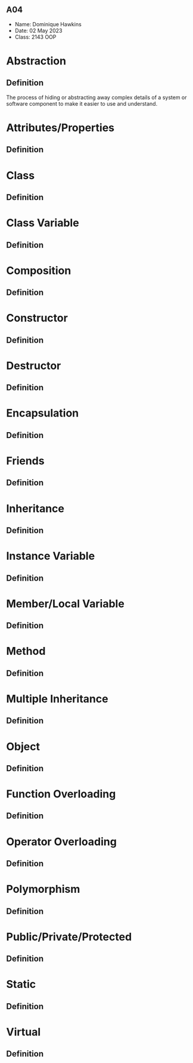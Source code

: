 ## A04

- Name: Dominique Hawkins
- Date: 02 May 2023
- Class: 2143 OOP

# Abstraction

## Definition
The process of hiding or abstracting away complex details of a system or software component to make it easier to use and understand. 

# Attributes/Properties

## Definition

# Class

## Definition

# Class Variable

## Definition

# Composition

## Definition

# Constructor

## Definition

# Destructor

## Definition

# Encapsulation

## Definition

# Friends

## Definition

# Inheritance

## Definition

# Instance Variable

## Definition

# Member/Local Variable

## Definition

# Method

## Definition

# Multiple Inheritance

## Definition

# Object

## Definition

# Function Overloading

## Definition

# Operator Overloading

## Definition

# Polymorphism

## Definition

# Public/Private/Protected

## Definition

# Static

## Definition

# Virtual

## Definition


